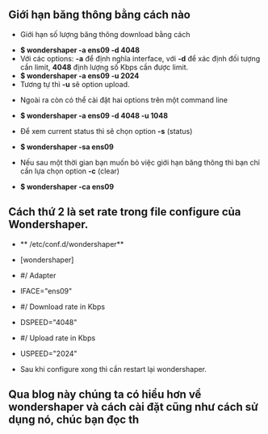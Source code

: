 ## Giới hạn băng thông bằng cách nào
- Giới hạn số lượng băng thông download bằng cách
 + **$ wondershaper -a ens09 -d 4048**
 + Với các options: **-a** để định nghĩa interface, với **-d** để xác định đối tượng cần limit, **4048** định lượng số Kbps
cần được limit.
 + **$ wondershaper -a ens09 -u 2024**
 + Tương tự thì **-u** sẽ option upload.
- Ngoài ra còn có thể cài đặt hai options trên một command line
 + **$ wondershaper -a ens09 -d 4048 -u 1048**
- Để xem current status thì sẽ chọn option **-s** (status)
 + **$ wondershaper -sa ens09** 
- Nếu sau một thời gian bạn muốn bỏ việc giới hạn băng thông thì bạn chỉ cần lựa chọn option **-c** (clear)
 + **$ wondershaper -ca ens09**
## Cách thứ 2 là set rate trong file configure của Wondershaper.
- ** /etc/conf.d/wondershaper**
 + [wondershaper]
 + #/ Adapter
 + IFACE="ens09"

 + #/ Download rate in Kbps
 + DSPEED="4048"

 + #/ Upload rate in Kbps
 + USPEED="2024"

- Sau khi configure xong thì cần restart lại wondershaper.
## Qua blog này chúng ta có hiểu hơn về wondershaper và cách cài đặt cũng như cách sử dụng nó, chúc bạn đọc th
